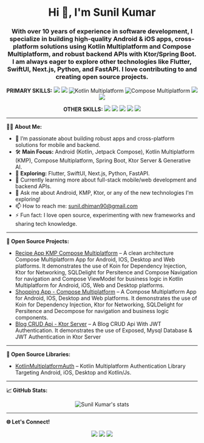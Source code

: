 <h1 align="center">Hi 👋, I'm Sunil Kumar</h1>
<h3 align="center">With over 10 years of experience in software development, I specialize in building high-quality Android & iOS apps, cross-platform solutions using Kotlin Multiplatform and Compose Multiplatform, and robust backend APIs with Ktor/Spring Boot. I am always eager to explore other technologies like Flutter, SwiftUI, Next.js, Python, and FastAPI. I love contributing to and creating open source projects.</h3>


<p align="center">
  <b>PRIMARY SKILLS:</b>
  <img src="https://img.shields.io/badge/Android-3DDC84?style=for-the-badge&logo=android&logoColor=white"/>
  <img src="https://img.shields.io/badge/Kotlin-7F52FF?style=for-the-badge&logo=kotlin&logoColor=white"/>
  <img src="https://img.shields.io/badge/KMP-7F52FF?style=for-the-badge&logo=kotlin&logoColor=white" alt="Kotlin Multiplatform"/>
  <img src="https://img.shields.io/badge/Compose_Multiplatform-4285F4?style=for-the-badge&logo=jetpackcompose&logoColor=white" alt="Compose Multiplatform"/>
  <img src="https://img.shields.io/badge/Ktor_Server-0095D5?style=for-the-badge&logo=kotlin&logoColor=white"/>
  <img src="https://img.shields.io/badge/Spring_Boot-green?style=for-the-badge&logo=springboot&logoColor=white"/>
</p>

<p align="center">
  <b>OTHER SKILLS:</b>
  <img src="https://img.shields.io/badge/Flutter-02569B?style=for-the-badge&logo=flutter&logoColor=white"/>
  <img src="https://img.shields.io/badge/SwiftUI-FA7343?style=for-the-badge&logo=swift&logoColor=white"/>
  <img src="https://img.shields.io/badge/Next.js-000000?style=for-the-badge&logo=nextdotjs&logoColor=white"/>
  <img src="https://img.shields.io/badge/Python-3776AB?style=for-the-badge&logo=python&logoColor=white"/>
  <img src="https://img.shields.io/badge/FastAPI-009688?style=for-the-badge&logo=fastapi&logoColor=white"/>
</p>

---

👨‍💻 **About Me:**

- 🔭 I’m passionate about building robust apps and cross-platform solutions for mobile and backend.
- 🛠️ **Main Focus:** Android (Kotlin, Jetpack Compose), Kotlin Multiplatform (KMP), Compose Multiplatform, Spring Boot, Ktor Server & Generative AI.
- 🚀 **Exploring:** Flutter, SwiftUI, Next.js, Python, FastAPI.
- 🌱 Currently learning more about full-stack mobile/web development and backend APIs.
- 💬 Ask me about Android, KMP, Ktor, or any of the new technologies I'm exploring!
- 📫 How to reach me: sunil.dhiman90@gmail.com
- ⚡ Fun fact: I love open source, experimenting with new frameworks and sharing tech knowledge.

---

**🌟 Open Source Projects:**
- [Recipe App KMP Compose Multiplatform](https://github.com/sunildhiman90/RecipeApp-KMP-Compose-Multiplatform) – A clean architecture Compose Multiplatform App for Android, IOS, Desktop and Web platforms. It demonstrates the use of Koin for Dependency Injection, Ktor for Networking, SQLDelight for Persitence and Compose Navigation for navigation and Compose ViewModel for business logic in Kotlin Multiplatform for Android, iOS, Web and Desktop platforms. 
- [Shopping App - Compose Multiplatform](https://github.com/sunildhiman90/Kmp-App-Shared-Ui-Compose-Multiplatform-App) – A Compose Multiplatform App for Android, IOS, Desktop and Web platforms. It demonstrates the use of Koin for Dependency Injection, Ktor for Networking, SQLDelight for Persitence and Decompose for navigation and business logic components.
- [Blog CRUD Api - Ktor Server](https://github.com/sunildhiman90/ktor-blog-crud-api) – A Blog CRUD Api With JWT Authentication. It demonstrates the use of Exposed, Mysql Database & JWT Authentication in Ktor Server

---

**🌟 Open Source Libraries:**
- [KotlinMultiplatformAuth](https://github.com/sunildhiman90/KotlinMultiplatformAuth) – Kotlin Multiplatform Authentication Library Targeting Android, iOS, Desktop and Kotlin/Js.

---

**📈 GitHub Stats:**
<p align="center">
  <img src="https://github-readme-stats.vercel.app/api?username=sunildhiman90&show_icons=true&theme=radical" alt="Sunil Kumar's stats"/>
</p>

---

**🌐 Let's Connect!**
<p align="center">
  <a href="https://www.linkedin.com/in/sunildhiman90"><img src="https://img.shields.io/badge/LinkedIn-blue?style=flat&logo=linkedin"></a>
  <a href="https://www.x.com/sunildhiman90"><img src="https://img.shields.io/badge/Twitter(X)-black?style=flat&logo=x"></a>
  <a href="https://www.youtube.com/@codingambitions"><img src="https://img.shields.io/badge/Youtube-red?style=flat&logo=youtube"></a>
</p>
